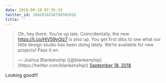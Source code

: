 ```yaml
---
date: 2018-09-18 07:35:33
twitter_id: 1042014258794582016
title: ''
---
```


<blockquote class="twitter-tweet"><p lang="en" dir="ltr">Oh, hey there. You’re up late. Coincidentally, the new <a href="https://t.co/HiV59yOlz7">https://t.co/HiV59yOlz7</a> is also up. You get first dibs to see what our little design studio has been doing lately. We’re available for new projects! Pass it on.</p>&mdash; Joshua Blankenship ([@blankenship](https://twitter.com/blankenship)) <a href="https://twitter.com/blankenship/status/1041913794690252800?ref_src=twsrc%5Etfw">September 18, 2018</a></blockquote>
<script async src="https://platform.twitter.com/widgets.js" charset="utf-8"></script>

Looking good!!!
